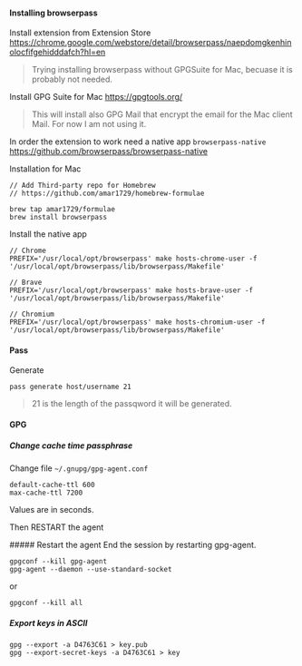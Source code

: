 #### Installing browserpass

Install extension from Extension Store
https://chrome.google.com/webstore/detail/browserpass/naepdomgkenhinolocfifgehidddafch?hl=en

> Trying installing browserpass without GPGSuite for Mac, becuase it is probably not needed.

Install GPG Suite for Mac
https://gpgtools.org/

> This will install also GPG Mail that encrypt the email for the Mac client Mail.
> For now I am not using it.

In order the extension to work need a native app `browserpass-native`
https://github.com/browserpass/browserpass-native

Installation for Mac
```
// Add Third-party repo for Homebrew
// https://github.com/amar1729/homebrew-formulae

brew tap amar1729/formulae
brew install browserpass
```

Install the native app
```
// Chrome
PREFIX='/usr/local/opt/browserpass' make hosts-chrome-user -f '/usr/local/opt/browserpass/lib/browserpass/Makefile'

// Brave
PREFIX='/usr/local/opt/browserpass' make hosts-brave-user -f '/usr/local/opt/browserpass/lib/browserpass/Makefile'

// Chromium
PREFIX='/usr/local/opt/browserpass' make hosts-chromium-user -f '/usr/local/opt/browserpass/lib/browserpass/Makefile'
```


#### Pass

Generate
```
pass generate host/username 21
```
> 21 is the length of the passqword it will be generated.


#### GPG

##### Change cache time passphrase
Change file `~/.gnupg/gpg-agent.conf`
```
default-cache-ttl 600
max-cache-ttl 7200
```
Values are in seconds.

Then RESTART the agent

##### Restart the agent
End the session by restarting gpg-agent.
```
gpgconf --kill gpg-agent
gpg-agent --daemon --use-standard-socket
```
or
```
gpgconf --kill all
```

##### Export keys in ASCII

```
gpg --export -a D4763C61 > key.pub
gpg --export-secret-keys -a D4763C61 > key
```
